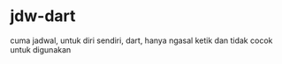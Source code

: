 # jdw-dart
cuma jadwal, untuk diri sendiri, dart, hanya ngasal ketik dan tidak cocok untuk digunakan
